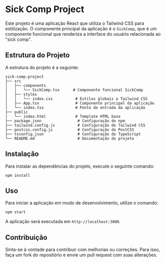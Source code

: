 # Sick Comp Project

Este projeto é uma aplicação React que utiliza o Tailwind CSS para estilização. O componente principal da aplicação é o `SickComp`, que é um componente funcional que renderiza a interface do usuário relacionada ao "sick comp".

## Estrutura do Projeto

A estrutura do projeto é a seguinte:

```
sick-comp-project
├── src
│   ├── components
│   │   └── SickComp.tsx      # Componente funcional SickComp
│   ├── styles
│   │   └── index.css          # Estilos globais e Tailwind CSS
│   ├── App.tsx                # Componente principal da aplicação
│   └── index.tsx              # Ponto de entrada da aplicação
├── public
│   └── index.html             # Template HTML base
├── package.json                # Configuração do npm
├── tailwind.config.js          # Configuração do Tailwind CSS
├── postcss.config.js           # Configuração do PostCSS
├── tsconfig.json               # Configuração do TypeScript
└── README.md                   # Documentação do projeto
```

## Instalação

Para instalar as dependências do projeto, execute o seguinte comando:

```
npm install
```

## Uso

Para iniciar a aplicação em modo de desenvolvimento, utilize o comando:

```
npm start
```

A aplicação será executada em `http://localhost:3000`.

## Contribuição

Sinta-se à vontade para contribuir com melhorias ou correções. Para isso, faça um fork do repositório e envie um pull request com suas alterações.